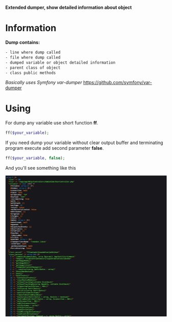 **Extended dumper, show detailed information about object**


# Information

**Dump contains:**
    
    - line where dump called
    - file where dump called
    - dumped variable or object detailed information
    - parent class of object
    - class public methods

_Basically uses Symfony var-dumper_ https://github.com/symfony/var-dumper


# Using

For dump any variable use short function **ff**.

```php
ff($your_variable);
``` 

If you need dump your variable without clear output buffer and terminating program execute add second parameter **false**.

```php
ff($your_variable, false);
```

And you'll see something like this

![Scheme](https://github.com/dobrik/extended_dumper/raw/master/media/img_1.jpg)